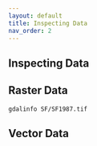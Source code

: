 ```yaml
---
layout: default
title: Inspecting Data
nav_order: 2
---
```


## Inspecting Data

## Raster Data

```gdalinfo SF/SF1987.tif```

## Vector Data
